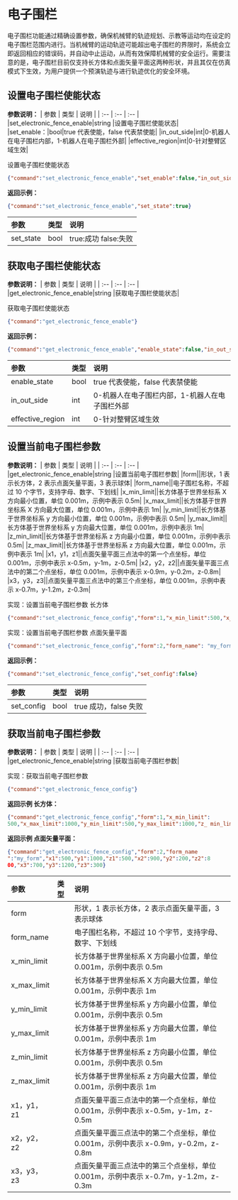# 电子围栏

电子围栏功能通过精确设置参数，确保机械臂的轨迹规划、示教等运动均在设定的电子围栏范围内进行。当机械臂的运动轨迹可能超出电子围栏的界限时，系统会立即返回相应的错误码，并自动中止运动，从而有效保障机械臂的安全运行。需要注意的是，电子围栏目前仅支持长方体和点面矢量平面这两种形状，并且其仅在仿真模式下生效，为用户提供一个预演轨迹与进行轨迹优化的安全环境。

## 设置电子围栏使能状态

**参数说明：**
|   参数    |   类型    |   说明    |
|   :--     |   :--     |   :--     |
|set_electronic_fence_enable|string |设置电子围栏使能状态|
|set_enable：|bool|true 代表使能，false 代表禁使能|
|in_out_side|int|0-机器人在电子围栏内部，1-机器人在电子围栏外部|
|effective_region|int|0-针对整臂区域生效|

设置电子围栏使能状态

```json
{"command":"set_electronic_fence_enable","set_enable":false,"in_out_side":0,"effective_region":0}
```

**返回示例：**

```json
{"command":"set_electronic_fence_enable","set_state":true}
```

|   参数    |   类型    |   说明    |
|   :--     |   :--     |   :--     |
|set_state|bool| true:成功  false:失败 |


## 获取电子围栏使能状态
**参数说明：**
|   参数    |   类型    |   说明    |
|   :--     |   :--     |   :--     |
|get_electronic_fence_enable|string |获取电子围栏使能状态|

获取电子围栏使能状态

```json
{"command":"get_electronic_fence_enable"}
```

**返回示例：**

```json
{"command":"get_electronic_fence_enable","enable_state":false,"in_out_side":0,"effective_region":0}
```

|   参数    |   类型    |   说明    |
|   :--     |   :--     |   :--     |
|enable_state|bool|true 代表使能，false 代表禁使能
|in_out_side|int|0-机器人在电子围栏内部，1-机器人在电子围栏外部
|effective_region|int|0-针对整臂区域生效




## 设置当前电子围栏参数
**参数说明：**
|   参数    |   类型    |   说明    |
|   :--     |   :--     |   :--     |
|get_electronic_fence_enable|string |设置当前电子围栏参数|
|form||形状，1 表示长方体，2 表示点面矢量平面，3 表示球体|
|form_name||电子围栏名称，不超过 10 个字节，支持字母、数字、下划线|
|x_min_limit||长方体基于世界坐标系 X 方向最小位置，单位 0.001m，示例中表示 0.5m|
|x_max_limit||长方体基于世界坐标系 X 方向最大位置，单位 0.001m，示例中表示 1m|
|y_min_limit||长方体基于世界坐标系 y 方向最小位置，单位 0.001m，示例中表示 0.5m|
|y_max_limit||长方体基于世界坐标系 y 方向最大位置，单位 0.001m，示例中表示 1m|
|z_min_limit||长方体基于世界坐标系 z 方向最小位置，单位 0.001m，示例中表示 0.5m|
|z_max_limit||长方体基于世界坐标系 z 方向最大位置，单位 0.001m，示例中表示 1m|
|x1，y1，z1||点面矢量平面三点法中的第一个点坐标，单位 0.001m，示例中表示 x-0.5m，y-1m，z-0.5m|
|x2，y2，z2||点面矢量平面三点法中的第二个点坐标，单位 0.001m，示例中表示 x-0.9m，y-0.2m，z-0.8m|
|x3，y3，z3||点面矢量平面三点法中的第三个点坐标，单位 0.001m，示例中表示 x-0.7m，y-1.2m，z-0.3m|

实现：设置当前电子围栏参数  长方体

```json
{"command":"set_electronic_fence_config","form":1,"x_min_limit":500,"x_max_limit":1000,"y_min_limit":500,"y_max_limit":1000,"z_ min_limit":500"z_max_limit":1000}
```

实现：设置当前电子围栏参数  点面矢量平面

```json
{"command":"set_electronic_fence_config","form":2,"form_name": "my_form","x1":500,"y1":1000"z1":500,"x2":900,"y2":200,"z2":800,"x3":700,"y3":1200,"z3":300}
```

**返回示例：**

```json
{"command":"set_electronic_fence_config","set_config":false}
```

|   参数    |   类型    |   说明    |
|   :--     |   :--     |   :--     |
|set_config|bool|true 成功，false 失败|

## 获取当前电子围栏参数

**参数说明：**
|   参数    |   类型    |   说明    |
|   :--     |   :--     |   :--     |
|get_electronic_fence_enable|string |获取当前电子围栏参数|

实现：获取当前电子围栏参数

```json
{"command":"get_electronic_fence_config"}
```

**返回示例 长方体：**
```json
{"command":"get_electronic_fence_config","form":1,"x_min_limit":
500,"x_max_limit":1000,"y_min_limit":500,"y_max_limit":1000,"z_ min_limit":500,"z_max_limit":1000}
```

**返回示例 点面矢量平面：**
```json
{"command":"get_electronic_fence_config","form":2,"form_name
":"my_form","x1":500,"y1":1000,"z1":500,"x2":900,"y2":200,"z2":8
00,"x3":700,"y3":1200,"z3":300}
```

|   参数    |   类型    |   说明    |
|   :--     |   :--     |   :--     |
|form||形状，1 表示长方体，2 表示点面矢量平面，3 表示球体|
|form_name||电子围栏名称，不超过 10 个字节，支持字母、数字、下划线|
|x_min_limit||长方体基于世界坐标系 X 方向最小位置，单位 0.001m，示例中表示 0.5m|
|x_max_limit||长方体基于世界坐标系 X 方向最大位置，单位 0.001m，示例中表示 1m|
|y_min_limit||长方体基于世界坐标系 y 方向最小位置，单位 0.001m，示例中表示 0.5m|
|y_max_limit||长方体基于世界坐标系 y 方向最大位置，单位 0.001m，示例中表示 1m|
|z_min_limit||长方体基于世界坐标系 z 方向最小位置，单位 0.001m，示例中表示 0.5m|
|z_max_limit||长方体基于世界坐标系 z 方向最大位置，单位 0.001m，示例中表示 1m|
|x1，y1，z1||点面矢量平面三点法中的第一个点坐标，单位 0.001m，示例中表示 x-0.5m，y-1m，z-0.5m|
|x2，y2，z2||点面矢量平面三点法中的第二个点坐标，单位 0.001m，示例中表示 x-0.9m，y-0.2m，z-0.8m|
|x3，y3，z3||点面矢量平面三点法中的第三个点坐标，单位 0.001m，示例中表示 x-0.7m，y-1.2m，z-0.3m|
